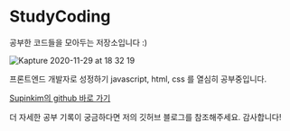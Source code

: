 # StudyCoding

공부한 코드들을 모아두는 저장소입니다 :)

![Kapture 2020-11-29 at 18 32 19](https://user-images.githubusercontent.com/49034615/100538153-47aac800-3271-11eb-83f7-edb7435d3b62.gif)

프론트엔드 개발자로 성정하기  javascript, html, css 를 열심히 공부중입니다.

[Supinkim의 github 바로 가기](https://supinkim.github.io/)

더 자세한 공부 기록이 궁금하다면 저의 깃허브 블로그를 참조해주세요. 감사합니다!
